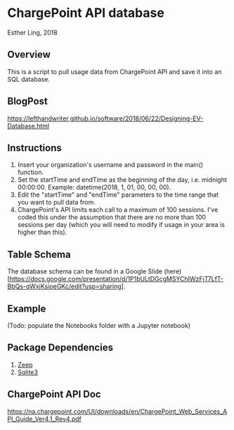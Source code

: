 # ChargePoint API database
Esther Ling, 2018

## Overview
This is a script to pull usage data from ChargePoint API and save it into an SQL database. 

## BlogPost
https://lefthandwriter.github.io/software/2018/06/22/Designing-EV-Database.html

## Instructions
1. Insert your organization's username and password in the main() function.
2. Set the startTime and endTime as the beginning of the day, i.e. midnight 00:00:00. Example: datetime(2018, 1, 01, 00, 00, 00).
3. Edit the "startTime" and "endTime" parameters to the time range that you want to pull data from.
4. ChargePoint's API limits each call to a maximum of 100 sessions. I've coded this under the assumption that there are no more than 100 sessions per day (which you will need to modify if usage in your area is higher than this).

## Table Schema
The database schema can be found in a Google Slide (here)[https://docs.google.com/presentation/d/1P1bULtDGcgMSYChIWzFjT7LfT-BbQs-qWxjKsioeGKc/edit?usp=sharing].

## Example
(Todo: populate the Notebooks folder with a Jupyter notebook)

## Package Dependencies
1. [Zeep](https://github.com/mvantellingen/python-zeep)
2. [Sqlite3](https://docs.python.org/2/library/sqlite3.html)

## ChargePoint API Doc
https://na.chargepoint.com/UI/downloads/en/ChargePoint_Web_Services_API_Guide_Ver4.1_Rev4.pdf





